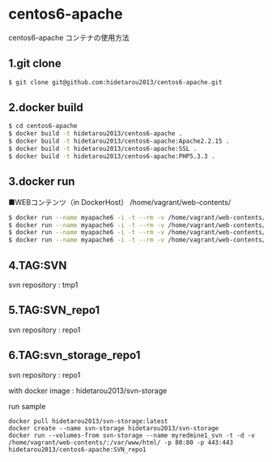 # centos6-apache

centos6-apache コンテナの使用方法

## 1.git clone

```sh
$ git clone git@github.com:hidetarou2013/centos6-apache.git
```

## 2.docker build

```sh
$ cd centos6-apache
$ docker build -t hidetarou2013/centos6-apache .
$ docker build -t hidetarou2013/centos6-apache:Apache2.2.15 .
$ docker build -t hidetarou2013/centos6-apache:SSL .
$ docker build -t hidetarou2013/centos6-apache:PHP5.3.3 .

```

## 3.docker run

■WEBコンテンツ（in DockerHost）
/home/vagrant/web-contents/

```sh
$ docker run --name myapache6 -i -t --rm -v /home/vagrant/web-contents/:/var/www/html/ -p 80:80 -p 443:443 hidetarou2013/centos6-apache
$ docker run --name myapache6 -i -t --rm -v /home/vagrant/web-contents/:/var/www/html/ -p 80:80 -p 443:443 hidetarou2013/centos6-apache:Apache2.2.15
$ docker run --name myapache6 -i -t --rm -v /home/vagrant/web-contents/:/var/www/html/ -p 80:80 -p 443:443 hidetarou2013/centos6-apache:SSL
$ docker run --name myapache6 -i -t --rm -v /home/vagrant/web-contents/:/var/www/html/ -p 80:80 -p 443:443 hidetarou2013/centos6-apache:PHP5.3.3
```

## 4.TAG:SVN

svn repository : tmp1

## 5.TAG:SVN_repo1

svn repository : repo1

## 6.TAG:svn_storage_repo1

svn repository : repo1

with docker image : hidetarou2013/svn-storage

run sample 

```
docker pull hidetarou2013/svn-storage:latest
docker create --name svn-storage hidetarou2013/svn-storage
docker run --volumes-from svn-storage --name myredmine1_svn -t -d -v /home/vagrant/web-contents/:/var/www/html/ -p 80:80 -p 443:443 hidetarou2013/centos6-apache:SVN_repo1

```


